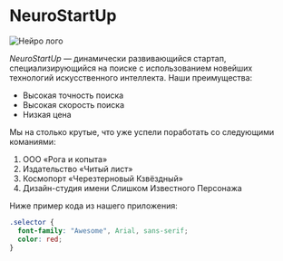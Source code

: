 ﻿# NeuroStartUp 
 ![Нейро лого](https://raw.githubusercontent.com/netology-ds-team/git-homeworks/refs/heads/main/1_self/logo.png)

_NeuroStartUp_ — динамически развивающийся стартап, специализирующийся на поиске с использованием новейших технологий искусственного интеллекта. Наши преимущества:
- Высокая точность поиска
- Высокая скорость поиска
- Низкая цена

Мы на столько крутые, что уже успели поработать со следующими команиями:

1. ООО «Рога и копыта»  
2. Издательство «Читый лист»  
3. Космопорт «Черезтерновый Кзвёздный»  
4. Дизайн-студия имени Слишком Известного Персонажа  

Ниже пример кода из нашего приложения:

```css
.selector {
  font-family: "Awesome", Arial, sans-serif;
  color: red;
}



